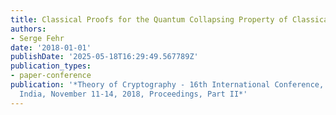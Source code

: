 ```yaml
---
title: Classical Proofs for the Quantum Collapsing Property of Classical Hash Functions
authors:
- Serge Fehr
date: '2018-01-01'
publishDate: '2025-05-18T16:29:49.567789Z'
publication_types:
- paper-conference
publication: '*Theory of Cryptography - 16th International Conference, TCC 2018, Panaji,
  India, November 11-14, 2018, Proceedings, Part II*'
---
```

